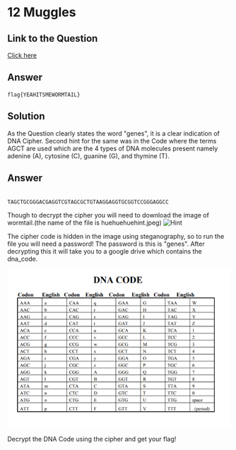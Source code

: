 
# 12 Muggles


## Link to the Question

[Click here](https://find-the-evil.netlify.app/)

## Answer

```
flag{YEAHITSMEWORMTAIL}

```

## Solution


As the Question clearly states the word "genes", it is a clear indication of DNA Cipher. Second hint for the same was in the Code where the terms AGCT are used which are the 4 types of DNA molecules present namely adenine (A), cytosine (C), guanine (G), and thymine (T).

## Answer

```

TAGCTGCGGGACGAGGTCGTAGCGCTGTAAGGAGGTGCGGTCCGGGAGGCC

```

Though to decrypt the cipher you will need to download the image of wormtail.(the name of the file is huehuehuehint.jpeg)
![Hint](./huehuehuehint.jpeg)

The cipher code is hidden in the image using steganography, so to run the file you will need a password! The password is this is "genes". After decrypting this it will take you to a google drive which contains the dna_code.

![Cipher](./cipher.png)

Decrypt the DNA Code using the cipher and get your flag!

